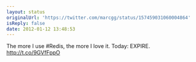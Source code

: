 ```yaml
---
layout: status
originalUrl: 'https://twitter.com/marcgg/status/157459031060004864'
isReply: false
date: 2012-01-12 13:48:53
---
```


The more I use #Redis, the more I love it. Today: EXPIRE. http://t.co/9GVfFppO
